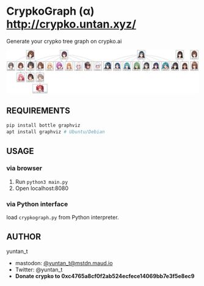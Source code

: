 # CrypkoGraph (α) http://crypko.untan.xyz/
Generate your crypko tree graph on crypko.ai

![yuntan_t's crypkos](example.png)

## REQUIREMENTS
```bash
pip install bottle graphviz
apt install graphviz # Ubuntu/Debian
```

## USAGE
### via browser
1. Run `python3 main.py`
2. Open localhost:8080

### via Python interface
load `crypkograph.py` from Python interpreter.

## AUTHOR
yuntan_t

* mastodon: [@yuntan_t@mstdn.maud.io](https://mstdn.maud.io/@yuntan_t)
* Twitter: @yuntan_t
* **Donate crypko to 0xc4765a8cf0f2ab524ecfece14069bb7e3f5e8ec9**
